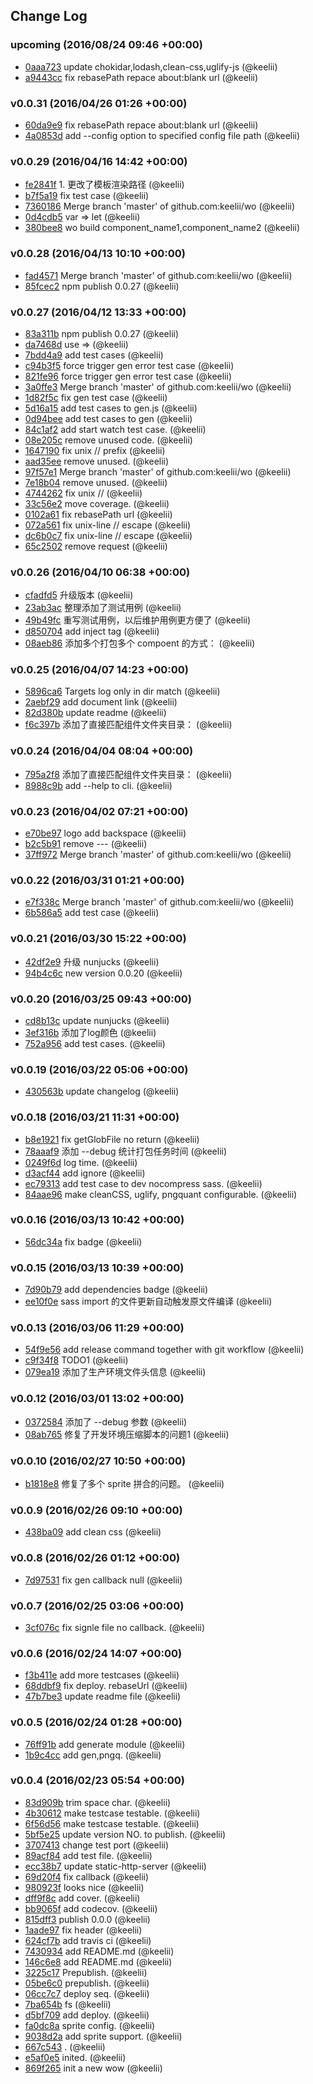 ## Change Log

### upcoming (2016/08/24 09:46 +00:00)
- [0aaa723](https://github.com/keelii/wo/commit/0aaa723286fc872f448569554c41680a0ad89fa4) update chokidar,lodash,clean-css,uglify-js (@keelii)
- [a9443cc](https://github.com/keelii/wo/commit/a9443cc1720489cb723cd595448445355b6c7414) fix rebasePath repace about:blank url (@keelii)

### v0.0.31 (2016/04/26 01:26 +00:00)
- [60da9e9](https://github.com/keelii/wo/commit/60da9e963e2f8b7e0e0f169ff64c97584135cde6) fix rebasePath repace about:blank url (@keelii)
- [4a0853d](https://github.com/keelii/wo/commit/4a0853ddc1e3b3e63476452cf7622e2847b1d44b) add --config option to specified config file path (@keelii)

### v0.0.29 (2016/04/16 14:42 +00:00)
- [fe2841f](https://github.com/keelii/wo/commit/fe2841f65d89a75b8cfc06eb5f9348ee801f0c48) 1. 更改了模板渲染路径 (@keelii)
- [b7f5a19](https://github.com/keelii/wo/commit/b7f5a1941c634f2dce36f735ba4df38fff5123d5) fix test case (@keelii)
- [7360186](https://github.com/keelii/wo/commit/73601869bde561a5004cf3cb89a628b7be987cf8) Merge branch 'master' of github.com:keelii/wo (@keelii)
- [0d4cdb5](https://github.com/keelii/wo/commit/0d4cdb5c1e929fd3bd0c9ab46e865e582f3b7f80) var => let (@keelii)
- [380bee8](https://github.com/keelii/wo/commit/380bee8e48559ba52d66a75198358d503b2cfc71) wo build component_name1,component_name2 (@keelii)

### v0.0.28 (2016/04/13 10:10 +00:00)
- [fad4571](https://github.com/keelii/wo/commit/fad4571786084b45dbfa1c3e45b04cf5012d68a2) Merge branch 'master' of github.com:keelii/wo (@keelii)
- [85fcec2](https://github.com/keelii/wo/commit/85fcec2dcad2a9c9798c7925b930b93ef021e0e4) npm publish 0.0.27 (@keelii)

### v0.0.27 (2016/04/12 13:33 +00:00)
- [83a311b](https://github.com/keelii/wo/commit/83a311bd2b89d37217388791ed0c77621b594d54) npm publish 0.0.27 (@keelii)
- [da7468d](https://github.com/keelii/wo/commit/da7468dc5d640ad4a3f383f90195527b34af5fd6) use => (@keelii)
- [7bdd4a9](https://github.com/keelii/wo/commit/7bdd4a9ea84400074a29841eb0fb10e89ef2723b) add test cases (@keelii)
- [c94b3f5](https://github.com/keelii/wo/commit/c94b3f5a6ef835ea0613b307215ccfa7f24f5424) force trigger gen error test case (@keelii)
- [821fe96](https://github.com/keelii/wo/commit/821fe9630c44ad1bbc2b198abd13f600de0c2ded) force trigger gen error test case (@keelii)
- [3a0ffe3](https://github.com/keelii/wo/commit/3a0ffe340eea7423427dc7fee5d4a4b83fc1e423) Merge branch 'master' of github.com:keelii/wo (@keelii)
- [1d82f5c](https://github.com/keelii/wo/commit/1d82f5c4ae6bd6a88e44cafacf2b0a26bc80012a) fix gen test case (@keelii)
- [5d16a15](https://github.com/keelii/wo/commit/5d16a15929ca60af8daaae3cb30babfc2d35a977) add test cases to gen.js (@keelii)
- [0d94bee](https://github.com/keelii/wo/commit/0d94bee4182f19e1b4396c17065e6a7d758c1f11) add test cases to gen (@keelii)
- [84c1af2](https://github.com/keelii/wo/commit/84c1af22b0118f566a183f15da8c88455d90ee6c) add start watch test case. (@keelii)
- [08e205c](https://github.com/keelii/wo/commit/08e205c7b1838f6a9609a19f8bc449be0d05fc9b) remove unused code. (@keelii)
- [1647190](https://github.com/keelii/wo/commit/16471902529356efae0dae45f5eac048f148519b) fix unix // prefix (@keelii)
- [aad35ee](https://github.com/keelii/wo/commit/aad35ee3d555f3326b30b0367e73b445bddb90e0) remove unused. (@keelii)
- [97f57e1](https://github.com/keelii/wo/commit/97f57e17854ce7e95de8a2e33afe68795b3b9ba9) Merge branch 'master' of github.com:keelii/wo (@keelii)
- [7e18b04](https://github.com/keelii/wo/commit/7e18b043a8b5cb510a1db645e2f658658f389b79) remove unused. (@keelii)
- [4744262](https://github.com/keelii/wo/commit/4744262dbbd5583422b203c20a5bdacdd28eae18) fix unix // (@keelii)
- [33c56e2](https://github.com/keelii/wo/commit/33c56e2c2b12666ac400b9d45ceb877b474a7df4) move coverage. (@keelii)
- [0102a61](https://github.com/keelii/wo/commit/0102a61472f9d9bec90c28452e72be6d1e3bab79) fix rebasePath url (@keelii)
- [072a561](https://github.com/keelii/wo/commit/072a5610a35793a0799139ba58ab1f99faf0ce0f) fix unix-line // escape (@keelii)
- [dc6b0c7](https://github.com/keelii/wo/commit/dc6b0c7de3cd04d9f9272bf92fa8ab7631a00579) fix unix-line // escape (@keelii)
- [65c2502](https://github.com/keelii/wo/commit/65c25020179cb7d5228c850922aa459f88a23a37) remove request (@keelii)

### v0.0.26 (2016/04/10 06:38 +00:00)
- [cfadfd5](https://github.com/keelii/wo/commit/cfadfd548df673bcfc947728612cb053ab9ab157) 升级版本 (@keelii)
- [23ab3ac](https://github.com/keelii/wo/commit/23ab3ac4e0747a0821615f1081495cbd4ed63b3a) 整理添加了测试用例 (@keelii)
- [49b49fc](https://github.com/keelii/wo/commit/49b49fc531226a059cce02658fc47ea61fa7a43e) 重写测试用例，以后维护用例更方便了 (@keelii)
- [d850704](https://github.com/keelii/wo/commit/d85070434a437997bf315f16f6c85941a37ba5e9) add inject tag (@keelii)
- [08aeb86](https://github.com/keelii/wo/commit/08aeb8680ae93635f2bbaa42098f492e08fe6f35) 添加多个打包多个 compoent 的方式： (@keelii)

### v0.0.25 (2016/04/07 14:23 +00:00)
- [5896ca6](https://github.com/keelii/wo/commit/5896ca6671f5b19b8e876530a398f20c897bafb8) Targets log only in dir match (@keelii)
- [2aebf29](https://github.com/keelii/wo/commit/2aebf29d5d5d25f634753111fc71ccbae26e03a9) add document link (@keelii)
- [82d380b](https://github.com/keelii/wo/commit/82d380b9cb2246ea20278fb0277d57e7663c781c) update readme (@keelii)
- [f6c397b](https://github.com/keelii/wo/commit/f6c397b225b95ce7d6002db1ae1c4d069d4161e5) 添加了直接匹配组件文件夹目录： (@keelii)

### v0.0.24 (2016/04/04 08:04 +00:00)
- [795a2f8](https://github.com/keelii/wo/commit/795a2f85a7a1a81c0ea746a6da2190773232e762) 添加了直接匹配组件文件夹目录： (@keelii)
- [8988c9b](https://github.com/keelii/wo/commit/8988c9bf58f8e41e63e8a2abe917f06b1709f242) add --help to cli. (@keelii)

### v0.0.23 (2016/04/02 07:21 +00:00)
- [e70be97](https://github.com/keelii/wo/commit/e70be97a0c8d3980c81e99d803ae20787384b8a4) logo add backspace (@keelii)
- [b2c5b91](https://github.com/keelii/wo/commit/b2c5b9195d6535fcde93108cb0773240b076bd83) remove --- (@keelii)
- [37ff972](https://github.com/keelii/wo/commit/37ff972ec9e4cd405d8ab605531682e2c49261fc) Merge branch 'master' of github.com:keelii/wo (@keelii)

### v0.0.22 (2016/03/31 01:21 +00:00)
- [e7f338c](https://github.com/keelii/wo/commit/e7f338c05b5ce62f8c9882f5a5797426906e5141) Merge branch 'master' of github.com:keelii/wo (@keelii)
- [6b586a5](https://github.com/keelii/wo/commit/6b586a50d295a357708cf5709e5bcf59a0504c3e) add test case (@keelii)

### v0.0.21 (2016/03/30 15:22 +00:00)
- [42df2e9](https://github.com/keelii/wo/commit/42df2e9dd4184fe2fc8ba5f7b5a1e4afc6af6c38) 升级 nunjucks (@keelii)
- [94b4c6c](https://github.com/keelii/wo/commit/94b4c6c517adad3217ed6d51e9af77187611cf67) new version 0.0.20 (@keelii)

### v0.0.20 (2016/03/25 09:43 +00:00)
- [cd8b13c](https://github.com/keelii/wo/commit/cd8b13cc8e74d0838a04580e763ff8a690e1a085) update nunjucks (@keelii)
- [3ef316b](https://github.com/keelii/wo/commit/3ef316b879630cf00f935207494bc65dc7ec1b9d) 添加了log颜色 (@keelii)
- [752a956](https://github.com/keelii/wo/commit/752a9569a3598616028a21713dbe2e5a86658531) add test cases. (@keelii)

### v0.0.19 (2016/03/22 05:06 +00:00)
- [430563b](https://github.com/keelii/wo/commit/430563b59c39717ad33628c4b45bb5309ec6244a) update changelog (@keelii)

### v0.0.18 (2016/03/21 11:31 +00:00)
- [b8e1921](https://github.com/keelii/wo/commit/b8e1921b3564bd80b38c3b43fe97f4c27d0029a9) fix getGlobFile no return (@keelii)
- [78aaaf9](https://github.com/keelii/wo/commit/78aaaf951224b6f54487f48c78fd9635fccd2b6d) 添加 --debug 统计打包任务时间 (@keelii)
- [0249f6d](https://github.com/keelii/wo/commit/0249f6db6bfe8e0915b4582ab490c42a9c18073d) log time. (@keelii)
- [d3acf44](https://github.com/keelii/wo/commit/d3acf4457b98d362011d6374772cba51e2fe279d) add ignore (@keelii)
- [ec79313](https://github.com/keelii/wo/commit/ec7931317744824aeec68183386e066d9790e86e) add test case to dev nocompress sass. (@keelii)
- [84aae96](https://github.com/keelii/wo/commit/84aae96dff37317740c75b42ff80196219a36c98) make cleanCSS, uglify, pngquant configurable. (@keelii)

### v0.0.16 (2016/03/13 10:42 +00:00)
- [56dc34a](https://github.com/keelii/wo/commit/56dc34a391f7bbc6fee675d92fcaa9d7d8b91da7) fix badge (@keelii)

### v0.0.15 (2016/03/13 10:39 +00:00)
- [7d90b79](https://github.com/keelii/wo/commit/7d90b79d85a038a6ce4a43499e3c90d067ca4696) add dependencies badge (@keelii)
- [ee10f0e](https://github.com/keelii/wo/commit/ee10f0e4fe1ca228537bed5cab494fa8bc0401fa) sass import 的文件更新自动触发原文件编译 (@keelii)

### v0.0.13 (2016/03/06 11:29 +00:00)
- [54f9e56](https://github.com/keelii/wo/commit/54f9e56d2770963167a7196ee8761bc5b5ff2afd) add release command together with git workflow (@keelii)
- [c9f34f8](https://github.com/keelii/wo/commit/c9f34f8b9a541b62e1c673cb5694876887d624cf) TODO1 (@keelii)
- [079ea19](https://github.com/keelii/wo/commit/079ea19993ca6ab762045d092ea674e0f9b2daa1) 添加了生产环境文件头信息 (@keelii)

### v0.0.12 (2016/03/01 13:02 +00:00)
- [0372584](https://github.com/keelii/wo/commit/03725845650e2b0d3d739285f4b439b480d2bb0c) 添加了 --debug 参数 (@keelii)
- [08ab765](https://github.com/keelii/wo/commit/08ab76551b4c5fb79500d04ebf6e7b9ea7c5c1bf) 修复了开发环境压缩脚本的问题1 (@keelii)

### v0.0.10 (2016/02/27 10:50 +00:00)
- [b1818e8](https://github.com/keelii/wo/commit/b1818e84a89e904d5b83966287d72e729e5bc5db) 修复了多个 sprite 拼合的问题。 (@keelii)

### v0.0.9 (2016/02/26 09:10 +00:00)
- [438ba09](https://github.com/keelii/wo/commit/438ba0900111cbfdde183d1ffd654998225e58dd) add clean css (@keelii)

### v0.0.8 (2016/02/26 01:12 +00:00)
- [7d97531](https://github.com/keelii/wo/commit/7d97531585eff375acb00a777adbd98f803f92d0) fix gen callback null (@keelii)

### v0.0.7 (2016/02/25 03:06 +00:00)
- [3cf076c](https://github.com/keelii/wo/commit/3cf076c9c99525400801bb94081dc4da12c3959f) fix signle file no callback. (@keelii)

### v0.0.6 (2016/02/24 14:07 +00:00)
- [f3b411e](https://github.com/keelii/wo/commit/f3b411e224e3395c185859155fe3febce7f265bc) add more testcases (@keelii)
- [68ddbf9](https://github.com/keelii/wo/commit/68ddbf9a2dd78e822a8d39b05f3bb26328a9776e) fix deploy. rebaseUrl (@keelii)
- [47b7be3](https://github.com/keelii/wo/commit/47b7be320b86bceccbced33ff6d817517a1e6dd4) update readme file (@keelii)

### v0.0.5 (2016/02/24 01:28 +00:00)
- [76ff91b](https://github.com/keelii/wo/commit/76ff91bdd6c9c39ec6995dadf6127804631c0d4e) add generate module (@keelii)
- [1b9c4cc](https://github.com/keelii/wo/commit/1b9c4ccbb8fba8028c9dbc27762f72b5f5e86701) add gen,pngq. (@keelii)

### v0.0.4 (2016/02/23 05:54 +00:00)
- [83d909b](https://github.com/keelii/wo/commit/83d909b1dcc4bf49e01a7bdb6f5e490ee0c973d2) trim space char. (@keelii)
- [4b30612](https://github.com/keelii/wo/commit/4b30612ece8fe18dba3efafa09a5d0d154fe9f89) make testcase testable. (@keelii)
- [6f56d56](https://github.com/keelii/wo/commit/6f56d564f1c3cc0b701b171f29a5ca9457160229) make testcase testable. (@keelii)
- [5bf5e25](https://github.com/keelii/wo/commit/5bf5e25da4aa5480d8009f82f336d6e1aac87b9a) update version NO. to publish. (@keelii)
- [3707413](https://github.com/keelii/wo/commit/3707413e817a330cfad988d9cdbf47570b5a3e3c) change test port (@keelii)
- [89acf84](https://github.com/keelii/wo/commit/89acf84495e36360ad5e60b7fdf6f4c613584c3b) add test file. (@keelii)
- [ecc38b7](https://github.com/keelii/wo/commit/ecc38b7f0386c03c03c4c3a12f45d66135c8a52d) update static-http-server (@keelii)
- [69d20f4](https://github.com/keelii/wo/commit/69d20f4141853a5c72ce70c0eebcb50e096de851) fix callback (@keelii)
- [980923f](https://github.com/keelii/wo/commit/980923f3dc1e84e7705ae066d135f16429fcf42e) looks nice (@keelii)
- [dff9f8c](https://github.com/keelii/wo/commit/dff9f8cca2051522de6f2b0a868ea3efa1ba31cb) add cover. (@keelii)
- [bb9065f](https://github.com/keelii/wo/commit/bb9065ff0d0f6a84df918c594f9cd8c90b835535) add codecov. (@keelii)
- [815dff3](https://github.com/keelii/wo/commit/815dff34e10d44cbc6ec5de406f2d0a7296bfd6a) publish 0.0.0 (@keelii)
- [1aade97](https://github.com/keelii/wo/commit/1aade97a8a9e9166afe62d985100688427486f80) fix header (@keelii)
- [624cf7b](https://github.com/keelii/wo/commit/624cf7bfc863d844e6874a23849526593e168336) add travis ci (@keelii)
- [7430934](https://github.com/keelii/wo/commit/7430934e85916c99c53f4010d3bf4747301ccc59) add README.md (@keelii)
- [146c6e8](https://github.com/keelii/wo/commit/146c6e8ffa586112278150ae9139ada830ca1a4a) add README.md (@keelii)
- [3225c17](https://github.com/keelii/wo/commit/3225c17646d59ae4514877fd82002b6a75797cbe) Prepublish. (@keelii)
- [05be6c0](https://github.com/keelii/wo/commit/05be6c052eb22c3addcbfcafd247a02ccd4b095c) prepublish. (@keelii)
- [06cc7c7](https://github.com/keelii/wo/commit/06cc7c7c6ff1e342542a145d1aee0702ef0a42e6) deploy seq. (@keelii)
- [7ba654b](https://github.com/keelii/wo/commit/7ba654be9ec8ddde11f89d1e7e86c045f076efae) fs (@keelii)
- [d5bf709](https://github.com/keelii/wo/commit/d5bf709a1e8e4214078cd46c10487ca13c2176fb) add deploy. (@keelii)
- [fa0dc8a](https://github.com/keelii/wo/commit/fa0dc8accb953bec7576e59a43547672c3414b5c) sprite config. (@keelii)
- [9038d2a](https://github.com/keelii/wo/commit/9038d2a330329aca06dc8406c06843e05894e265) add sprite support. (@keelii)
- [667c543](https://github.com/keelii/wo/commit/667c543a4a15ff180d9fc4487b80817a6f1e7331) . (@keelii)
- [e5af0e5](https://github.com/keelii/wo/commit/e5af0e5697aa1eb81d249ce6d8e2ccfc1b0481ca) inited. (@keelii)
- [869f265](https://github.com/keelii/wo/commit/869f2654e027c1e8f17a0197718304a4d5faf98a) init a new wow (@keelii)